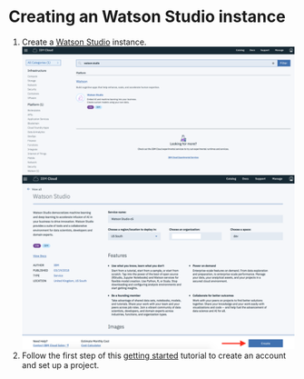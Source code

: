 # Creating an Watson Studio instance
1. Create a [Watson Studio](https://console.bluemix.net/catalog/services/watson-studio) instance.
![](catalog-watson-studio.png)
![](create-watson-studio.png)
1. Follow the first step of this [getting started](https://dataplatform.ibm.com/docs/content/getting-started/get-started.html)
tutorial to create an account and set up a project.
